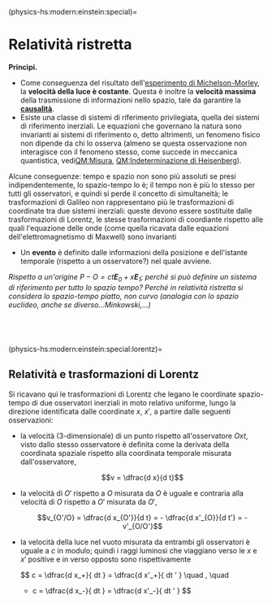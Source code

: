 (physics-hs:modern:einstein:special)=
# Relatività ristretta

**Princìpi.**
- Come conseguenza del risultato dell'[esperimento di Michelson-Morley](physics-hs:electromagnetism:em-waves:speed:michelson-morley), la **velocità della luce è costante**. Questa è inoltre la **velocità massima** della trasmissione di informazioni nello spazio, tale da garantire la [**causalità**](physics-hs:todo:causality).
- Esiste una classe di sistemi di riferimento privilegiata, quella dei sistemi di riferimento inerziali. Le equazioni che governano la natura sono invarianti ai sistemi di riferimento o, detto altrimenti, un fenomeno fisico non dipende da chi lo osserva (almeno se questa osservazione non interagisce con il fenomeno stesso, come succede in meccanica quantistica, vedi[QM:Misura](physics-hs:modern:quantum:basics:measurements), [QM:Indeterminazione di Heisenberg](physics-hs:modern:quantum:basics:uncertainty)).

Alcune conseguenze: tempo e spazio non sono più assoluti se presi indipendentemente, lo spazio-tempo lo è; il tempo non è più lo stesso per tutti gli osservatori, e quindi si perde il concetto di simultaneità; le trasformazioni di Galileo non rappresentano più le trasformazioni di coordinate tra due sistemi inerziali: queste devono essere sostituite dalle trasformazioni di Lorentz, le stesse trasformazioni di coordiante rispetto alle quali l'equazione delle onde (come quella ricavata dalle equazioni dell'elettromagnetismo di Maxwell) sono invarianti

- Un **evento** è definito dalle informazioni della posizione e dell'istante temporale (rispetto a un osservatore?) nel quale avviene.

*Rispetto a un'origine $P - O = ct \mathbf{E}_0 + x \mathbf{E}_1$; perché si può definire un sistema di riferimento per tutto lo spazio tempo? Perché in relatività ristretta si considera lo spazio-tempo piatto, non curvo (analogia con lo spazio euclideo, anche se diverso...Minkowski,...)*

```{admonition} FitzGerald
```

```{admonition} Lorentz
```

```{admonition} Poincaré
```

```{admonition} Minkowski
```

(physics-hs:modern:einstein:special:lorentz)=
## Relatività e trasformazioni di Lorentz

Si ricavano qui le trasformazioni di Lorentz che legano le coordinate spazio-tempo di due osservatori inerziali in moto relativo uniforme, lungo la direzione identificata dalle coordinate $x$, $x'$, a partire dalle seguenti osservazioni:
- la velocità (3-dimensionale) di un punto rispetto all'osservatore $Oxt$, visto dallo stesso osservatore è definita come la derivata della coordinata spaziale rispetto alla coordinata temporale misurata dall'osservatore,

   $$v = \dfrac{d x}{d t}$$

- la velocità di $O'$ rispetto a $O$ misurata da $O$ è uguale e contraria alla velocità di $O$ rispetto a $O'$ misurata da $O'$,

   $$v_{O'/O} = \dfrac{d x_{O'}}{d t} = - \dfrac{d x'_{O}}{d t'} = - v'_{O/O'}$$

- la velocità della luce nel vuoto misurata da entrambi gli osservatori è uguale a $c$ in modulo; quindi i raggi luminosi che viaggiano verso le $x$ e $x'$ positive e in verso opposto sono rispettivamente

  $$
  c = \dfrac{d x_+}{ dt } = \dfrac{d x'_+}{ dt ' }
  \quad , \quad
  - c = \dfrac{d x_-}{ dt } = \dfrac{d x'_-}{ dt ' }
  $$






